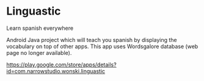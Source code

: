 # Linguastic
Learn spanish everywhere


Android Java project which will teach you spanish by displaying the vocabulary on top of other apps. 
This app uses Wordsgalore database (web page no longer available).

https://play.google.com/store/apps/details?id=com.narrowstudio.wonski.linguastic
